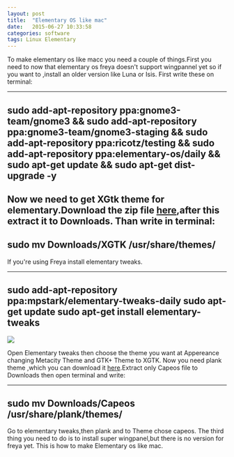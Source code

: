 ```yaml
---
layout: post
title:  "Elementary OS like mac"
date:   2015-06-27 10:33:58
categories: software
tags: Linux Elementary
---
```


To make elementary os like macc you need a couple of things.First you need to now that elementary os freya doesn't support wingpannel yet so if you want to ,install an older version like Luna or Isis.
First write these on terminal:

---
sudo add-apt-repository ppa:gnome3-team/gnome3 && sudo add-apt-repository ppa:gnome3-team/gnome3-staging && sudo add-apt-repository ppa:ricotz/testing && sudo add-apt-repository ppa:elementary-os/daily && sudo apt-get update && sudo apt-get dist-upgrade -y
---

Now we need to get XGtk theme for elementary.Download the zip file [here](http://kxmylo.deviantart.com/art/Xgtk-theme-gtk-3-14-3-12-465195148),after this extract it to Downloads.
Than write in terminal:
---
sudo mv Downloads/XGTK /usr/share/themes/
---

If you're using Freya install elementary tweaks.

---
sudo add-apt-repository ppa:mpstark/elementary-tweaks-daily
sudo apt-get update
sudo apt-get install elementary-tweaks
---

<img src="http://1.bp.blogspot.com/-Rylts2gpKH4/VSz3nFNsFbI/AAAAAAAAWG8/t1dD-YXBbNU/s1600/elementary-tweaks-system-settings.png">

Open Elementary tweaks then choose the theme you want at Appereance changing Metacity Theme and GTK+ Theme to XGTK.
Now you need plank theme ,which you can download it [here](https://github.com/fsvh/plank-themes).Extract only Capeos file to Downloads then open terminal and write:

---
sudo mv Downloads/Capeos /usr/share/plank/themes/
---
Go to elementary tweaks,then plank and to Theme chose capeos.
The third thing you need to do is to install super wingpanel,but there is no version for freya yet.
This is how to make Elementary os like mac.
